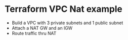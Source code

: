 # Terraform VPC Nat example

* Build a VPC with 3 private subnets and 1 public subnet
* Attach a NAT GW and an IGW
* Route traffic thru NAT
